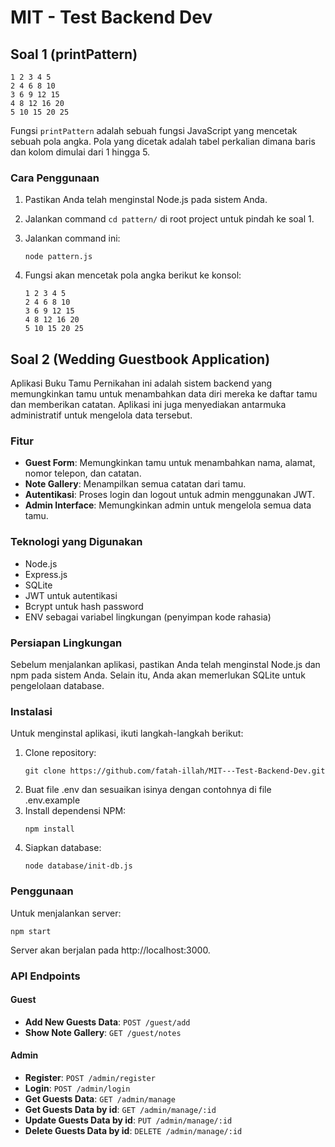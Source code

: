 # MIT - Test Backend Dev

## Soal 1 (printPattern)

```
1 2 3 4 5
2 4 6 8 10
3 6 9 12 15
4 8 12 16 20
5 10 15 20 25
```

Fungsi `printPattern` adalah sebuah fungsi JavaScript yang mencetak sebuah pola angka. Pola yang dicetak adalah tabel perkalian dimana baris dan kolom dimulai dari 1 hingga 5.

### Cara Penggunaan

1. Pastikan Anda telah menginstal Node.js pada sistem Anda.

2. Jalankan command `cd pattern/` di root project untuk pindah ke soal 1.

3. Jalankan command ini:

   ```
   node pattern.js
   ```

4. Fungsi akan mencetak pola angka berikut ke konsol:
   ```
   1 2 3 4 5
   2 4 6 8 10
   3 6 9 12 15
   4 8 12 16 20
   5 10 15 20 25
   ```

## Soal 2 (Wedding Guestbook Application)

Aplikasi Buku Tamu Pernikahan ini adalah sistem backend yang memungkinkan tamu untuk menambahkan data diri mereka ke daftar tamu dan memberikan catatan. Aplikasi ini juga menyediakan antarmuka administratif untuk mengelola data tersebut.

### Fitur

- **Guest Form**: Memungkinkan tamu untuk menambahkan nama, alamat, nomor telepon, dan catatan.
- **Note Gallery**: Menampilkan semua catatan dari tamu.
- **Autentikasi**: Proses login dan logout untuk admin menggunakan JWT.
- **Admin Interface**: Memungkinkan admin untuk mengelola semua data tamu.

### Teknologi yang Digunakan

- Node.js
- Express.js
- SQLite
- JWT untuk autentikasi
- Bcrypt untuk hash password
- ENV sebagai variabel lingkungan (penyimpan kode rahasia)

### Persiapan Lingkungan

Sebelum menjalankan aplikasi, pastikan Anda telah menginstal Node.js dan npm pada sistem Anda. Selain itu, Anda akan memerlukan SQLite untuk pengelolaan database.

### Instalasi

Untuk menginstal aplikasi, ikuti langkah-langkah berikut:

1. Clone repository:
   ```
   git clone https://github.com/fatah-illah/MIT---Test-Backend-Dev.git
   ```
2. Buat file .env dan sesuaikan isinya dengan contohnya di file .env.example
3. Install dependensi NPM:
   ```
   npm install
   ```
4. Siapkan database:
   ```
   node database/init-db.js
   ```

### Penggunaan

Untuk menjalankan server:

```
npm start
```

Server akan berjalan pada http://localhost:3000.

### API Endpoints

#### Guest

- **Add New Guests Data**: `POST /guest/add`
- **Show Note Gallery**: `GET /guest/notes`

#### Admin

- **Register**: `POST /admin/register`
- **Login**: `POST /admin/login`
- **Get Guests Data**: `GET /admin/manage`
- **Get Guests Data by id**: `GET /admin/manage/:id`
- **Update Guests Data by id**: `PUT /admin/manage/:id`
- **Delete Guests Data by id**: `DELETE /admin/manage/:id`
